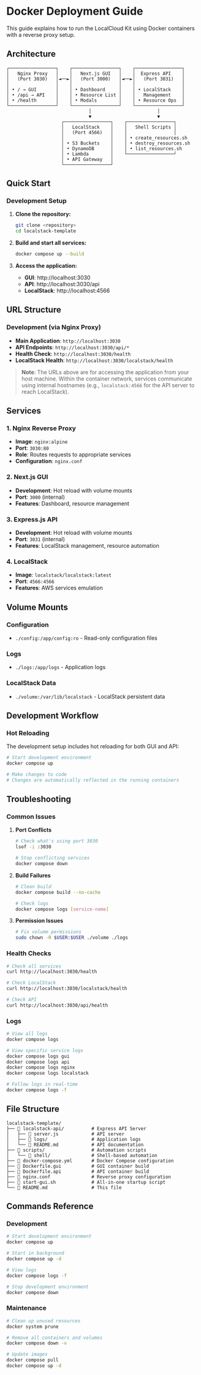 # Docker Deployment Guide

This guide explains how to run the LocalCloud Kit using Docker containers with a reverse proxy setup.

## Architecture

```
┌─────────────────┐    ┌─────────────────┐    ┌─────────────────┐
│   Nginx Proxy   │    │   Next.js GUI   │    │  Express API    │
│   (Port 3030)   │◄──►│   (Port 3000)   │◄──►│   (Port 3031)   │
│                 │    │                 │    │                 │
│ • / → GUI       │    │ • Dashboard     │    │ • LocalStack    │
│ • /api → API    │    │ • Resource List │    │   Management    │
│ • /health       │    │ • Modals        │    │ • Resource Ops  │
└─────────────────┘    └─────────────────┘    └─────────────────┘
                              │                        │
                              ▼                        ▼
                    ┌─────────────────┐    ┌─────────────────┐
                    │   LocalStack    │    │   Shell Scripts │
                    │   (Port 4566)   │    │                 │
                    │                 │    │ • create_resources.sh
                    │ • S3 Buckets    │    │ • destroy_resources.sh
                    │ • DynamoDB      │    │ • list_resources.sh
                    │ • Lambda        │    └─────────────────┘
                    │ • API Gateway   │
                    └─────────────────┘
```

## Quick Start

### Development Setup

1. **Clone the repository:**

   ```bash
   git clone <repository>
   cd localstack-template
   ```

2. **Build and start all services:**

   ```bash
   docker compose up --build
   ```

3. **Access the application:**
   - **GUI**: http://localhost:3030
   - **API**: http://localhost:3030/api
   - **LocalStack**: http://localhost:4566

## URL Structure

### Development (via Nginx Proxy)

- **Main Application**: `http://localhost:3030`
- **API Endpoints**: `http://localhost:3030/api/*`
- **Health Check**: `http://localhost:3030/health`
- **LocalStack Health**: `http://localhost:3030/localstack/health`

> **Note**: The URLs above are for accessing the application from your host machine. Within the container network, services communicate using internal hostnames (e.g., `localstack:4566` for the API server to reach LocalStack).

## Services

### 1. Nginx Reverse Proxy

- **Image**: `nginx:alpine`
- **Port**: `3030:80`
- **Role**: Routes requests to appropriate services
- **Configuration**: `nginx.conf`

### 2. Next.js GUI

- **Development**: Hot reload with volume mounts
- **Port**: `3000` (internal)
- **Features**: Dashboard, resource management

### 3. Express.js API

- **Development**: Hot reload with volume mounts
- **Port**: `3031` (internal)
- **Features**: LocalStack management, resource automation

### 4. LocalStack

- **Image**: `localstack/localstack:latest`
- **Port**: `4566:4566`
- **Features**: AWS services emulation

## Volume Mounts

### Configuration

- `./config:/app/config:ro` - Read-only configuration files

### Logs

- `./logs:/app/logs` - Application logs

### LocalStack Data

- `./volume:/var/lib/localstack` - LocalStack persistent data

## Development Workflow

### Hot Reloading

The development setup includes hot reloading for both GUI and API:

```bash
# Start development environment
docker compose up

# Make changes to code
# Changes are automatically reflected in the running containers
```

## Troubleshooting

### Common Issues

1. **Port Conflicts**

   ```bash
   # Check what's using port 3030
   lsof -i :3030

   # Stop conflicting services
   docker compose down
   ```

2. **Build Failures**

   ```bash
   # Clean build
   docker compose build --no-cache

   # Check logs
   docker compose logs [service-name]
   ```

3. **Permission Issues**
   ```bash
   # Fix volume permissions
   sudo chown -R $USER:$USER ./volume ./logs
   ```

### Health Checks

```bash
# Check all services
curl http://localhost:3030/health

# Check LocalStack
curl http://localhost:3030/localstack/health

# Check API
curl http://localhost:3030/api/health
```

### Logs

```bash
# View all logs
docker compose logs

# View specific service logs
docker compose logs gui
docker compose logs api
docker compose logs nginx
docker compose logs localstack

# Follow logs in real-time
docker compose logs -f
```

## File Structure

```
localstack-template/
├── 📁 localstack-api/          # Express API Server
│   ├── 📄 server.js            # API server
│   ├── 📁 logs/                # Application logs
│   └── 📄 README.md            # API documentation
├── 📁 scripts/                 # Automation scripts
│   └── 📁 shell/               # Shell-based automation
├── 📄 docker-compose.yml       # Docker Compose configuration
├── 📄 Dockerfile.gui           # GUI container build
├── 📄 Dockerfile.api           # API container build
├── 📄 nginx.conf               # Reverse proxy configuration
├── 📄 start-gui.sh             # All-in-one startup script
└── 📄 README.md                # This file
```

## Commands Reference

### Development

```bash
# Start development environment
docker compose up

# Start in background
docker compose up -d

# View logs
docker compose logs -f

# Stop development environment
docker compose down
```

### Maintenance

```bash
# Clean up unused resources
docker system prune

# Remove all containers and volumes
docker compose down -v

# Update images
docker compose pull
docker compose up -d
```
